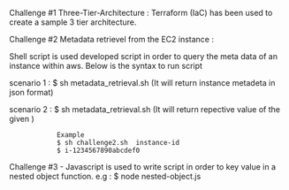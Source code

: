 Challenge #1 Three-Tier-Architecture : Terraform (IaC) has been used to create a sample 3 tier architecture.

Challenge #2 Metadata retrievel from the EC2 instance :

Shell script is used developed script in order to query the meta data of an instance within aws.
Below is the syntax to run script
   
   scenario 1 : $ sh  metadata_retrieval.sh
               (It will return instance metadeta in json format)

   scenario 2 : $ sh  metadata_retrieval.sh  <data key>
                (It will return repective value of the given <data key>)
                
                Example
                $ sh challenge2.sh  instance-id
                $ i-1234567890abcdef0

Challenge #3 - Javascript is used to write script in order to key value in a nested object function.
                e.g : 
                $ node nested-object.js
                

           
